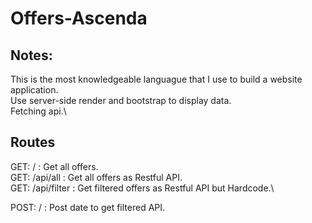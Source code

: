 # Offers-Ascenda

## Notes:
This is the most knowledgeable languague that I use to build a website application.\
Use server-side render and bootstrap to display data.\
Fetching api.\

## Routes

GET: / : Get all offers.\
GET: /api/all : Get all offers as Restful API.\
GET: /api/filter : Get filtered offers as Restful API but Hardcode.\

POST: / : Post date to get filtered API.
